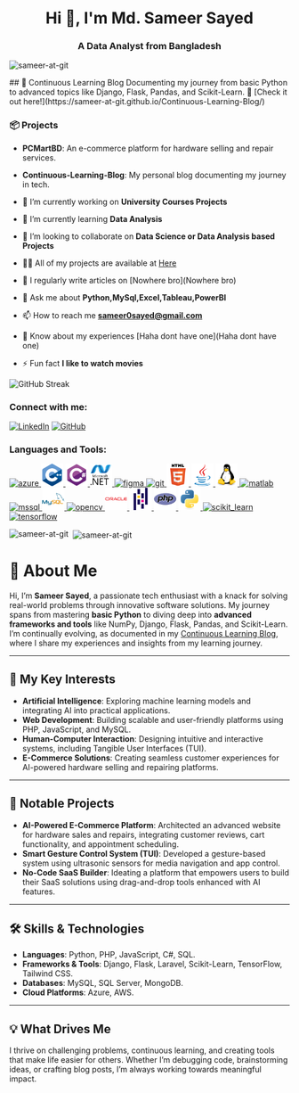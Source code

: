<h1 align="center">Hi 👋, I'm Md. Sameer Sayed</h1>
<h3 align="center">A Data Analyst from Bangladesh</h3>

<p align="left"> <img src="https://komarev.com/ghpvc/?username=sameer-at-git&label=Profile%20views&color=0e75b6&style=flat" alt="sameer-at-git" /> </p>
## 🌟 Continuous Learning Blog
Documenting my journey from basic Python to advanced topics like Django, Flask, Pandas, and Scikit-Learn.  
📖 [Check it out here!](https://sameer-at-git.github.io/Continuous-Learning-Blog/)

### 📦 Projects
- **PCMartBD**: An e-commerce platform for hardware selling and repair services.
- **Continuous-Learning-Blog**: My personal blog documenting my journey in tech.




- 🔭 I’m currently working on **University Courses Projects**

- 🌱 I’m currently learning **Data Analysis**

- 👯 I’m looking to collaborate on **Data Science or Data Analysis based Projects**

- 👨‍💻 All of my projects are available at [Here](www.sameersayed.com)

- 📝 I regularly write articles on [Nowhere bro](Nowhere bro)

- 💬 Ask me about **Python,MySql,Excel,Tableau,PowerBI**

- 📫 How to reach me **sameer0sayed@gmail.com**

- 📄 Know about my experiences [Haha dont have one](Haha dont have one)

- ⚡ Fun fact **I like to watch movies**

  
![GitHub Streak](https://github-readme-streak-stats.herokuapp.com?user=sameer-at-git&theme=dark)



### Connect with me:
[![LinkedIn](https://img.shields.io/badge/LinkedIn-blue?style=flat&logo=linkedin&logoColor=white)](https://linkedin.com/in/sameer-0-sayed)
[![GitHub](https://img.shields.io/badge/GitHub-black?style=flat&logo=github&logoColor=white)](https://github.com/sameer-at-git)



<h3 align="left">Languages and Tools:</h3>
<p align="left">
  <a href="https://azure.microsoft.com/en-in/" target="_blank" rel="noreferrer"> 
    <img src="https://www.vectorlogo.zone/logos/microsoft_azure/microsoft_azure-icon.svg" alt="azure" width="40" height="40"/> </a>
  <a href="https://www.w3schools.com/cpp/" target="_blank" rel="noreferrer">
    <img src="https://raw.githubusercontent.com/devicons/devicon/master/icons/cplusplus/cplusplus-original.svg" alt="cplusplus" width="40" height="40"/> </a>
  <a href="https://www.w3schools.com/cs/" target="_blank" rel="noreferrer"> 
    <img src="https://raw.githubusercontent.com/devicons/devicon/master/icons/csharp/csharp-original.svg" alt="csharp" width="40" height="40"/> </a>
  <a href="https://dotnet.microsoft.com/" target="_blank" rel="noreferrer">
    <img src="https://raw.githubusercontent.com/devicons/devicon/master/icons/dot-net/dot-net-original-wordmark.svg" alt="dotnet" width="40" height="40"/>
  </a> <a href="https://www.figma.com/" target="_blank" rel="noreferrer">
    <img src="https://www.vectorlogo.zone/logos/figma/figma-icon.svg" alt="figma" width="40" height="40"/> </a>
  <a href="https://git-scm.com/" target="_blank" rel="noreferrer"> 
    <img src="https://www.vectorlogo.zone/logos/git-scm/git-scm-icon.svg" alt="git" width="40" height="40"/> </a>
  <a href="https://www.w3.org/html/" target="_blank" rel="noreferrer">
    <img src="https://raw.githubusercontent.com/devicons/devicon/master/icons/html5/html5-original-wordmark.svg" alt="html5" width="40" height="40"/> </a>
  <a href="https://www.java.com" target="_blank" rel="noreferrer"> 
    <img src="https://raw.githubusercontent.com/devicons/devicon/master/icons/java/java-original.svg" alt="java" width="40" height="40"/> </a>
  <a href="https://www.linux.org/" target="_blank" rel="noreferrer">
    <img src="https://raw.githubusercontent.com/devicons/devicon/master/icons/linux/linux-original.svg" alt="linux" width="40" height="40"/> </a>
  <a href="https://www.mathworks.com/" target="_blank" rel="noreferrer">
    <img src="https://upload.wikimedia.org/wikipedia/commons/2/21/Matlab_Logo.png" alt="matlab" width="40" height="40"/> </a> 
  <a href="https://www.microsoft.com/en-us/sql-server" target="_blank" rel="noreferrer">
    <img src="https://www.svgrepo.com/show/303229/microsoft-sql-server-logo.svg" alt="mssql" width="40" height="40"/> </a> 
  <a href="https://www.mysql.com/" target="_blank" rel="noreferrer"> 
    <img src="https://raw.githubusercontent.com/devicons/devicon/master/icons/mysql/mysql-original-wordmark.svg" alt="mysql" width="40" height="40"/> </a>
  <a href="https://opencv.org/" target="_blank" rel="noreferrer">
    <img src="https://www.vectorlogo.zone/logos/opencv/opencv-icon.svg" alt="opencv" width="40" height="40"/> </a>
  <a href="https://www.oracle.com/" target="_blank" rel="noreferrer"> 
    <img src="https://raw.githubusercontent.com/devicons/devicon/master/icons/oracle/oracle-original.svg" alt="oracle" width="40" height="40"/> </a>
  <a href="https://pandas.pydata.org/" target="_blank" rel="noreferrer">
    <img src="https://raw.githubusercontent.com/devicons/devicon/2ae2a900d2f041da66e950e4d48052658d850630/icons/pandas/pandas-original.svg" alt="pandas" width="40" height="40"/> </a>
  <a href="https://www.php.net" target="_blank" rel="noreferrer">
    <img src="https://raw.githubusercontent.com/devicons/devicon/master/icons/php/php-original.svg" alt="php" width="40" height="40"/> </a>
  <a href="https://www.python.org" target="_blank" rel="noreferrer">
    <img src="https://raw.githubusercontent.com/devicons/devicon/master/icons/python/python-original.svg" alt="python" width="40" height="40"/> </a> 
  <a href="https://scikit-learn.org/" target="_blank" rel="noreferrer">
    <img src="https://upload.wikimedia.org/wikipedia/commons/0/05/Scikit_learn_logo_small.svg" alt="scikit_learn" width="40" height="40"/> </a>
  <a href="https://www.tensorflow.org" target="_blank" rel="noreferrer">
    <img src="https://www.vectorlogo.zone/logos/tensorflow/tensorflow-icon.svg" alt="tensorflow" width="40" height="40"/> </a>
</p>

<p>
  <img align="left" src="https://github-readme-stats.vercel.app/api/top-langs?username=sameer-at-git&show_icons=true&locale=en&layout=compact" alt="sameer-at-git" />
</p>

<p>&nbsp;
  <img align="center" src="https://github-readme-stats.vercel.app/api?username=sameer-at-git&show_icons=true&locale=en" alt="sameer-at-git" />
</p>


# 👋 About Me

Hi, I’m **Sameer Sayed**, a passionate tech enthusiast with a knack for solving real-world problems through innovative software solutions. My journey spans from mastering **basic Python** to diving deep into **advanced frameworks and tools** like NumPy, Django, Flask, Pandas, and Scikit-Learn. I’m continually evolving, as documented in my [Continuous Learning Blog](https://sameer-at-git.github.io/Continuous-Learning-Blog/), where I share my experiences and insights from my learning journey.

---

## 🌟 My Key Interests

- **Artificial Intelligence**: Exploring machine learning models and integrating AI into practical applications.  
- **Web Development**: Building scalable and user-friendly platforms using PHP, JavaScript, and MySQL.  
- **Human-Computer Interaction**: Designing intuitive and interactive systems, including Tangible User Interfaces (TUI).  
- **E-Commerce Solutions**: Creating seamless customer experiences for AI-powered hardware selling and repairing platforms.  

---

## 🚀 Notable Projects

- **AI-Powered E-Commerce Platform**: Architected an advanced website for hardware sales and repairs, integrating customer reviews, cart functionality, and appointment scheduling.  
- **Smart Gesture Control System (TUI)**: Developed a gesture-based system using ultrasonic sensors for media navigation and app control.  
- **No-Code SaaS Builder**: Ideating a platform that empowers users to build their SaaS solutions using drag-and-drop tools enhanced with AI features.  

---

## 🛠️ Skills & Technologies

- **Languages**: Python, PHP, JavaScript, C#, SQL.  
- **Frameworks & Tools**: Django, Flask, Laravel, Scikit-Learn, TensorFlow, Tailwind CSS.  
- **Databases**: MySQL, SQL Server, MongoDB.  
- **Cloud Platforms**: Azure, AWS.  

---

## 💡 What Drives Me

I thrive on challenging problems, continuous learning, and creating tools that make life easier for others. Whether I’m debugging code, brainstorming ideas, or crafting blog posts, I’m always working towards meaningful impact.

